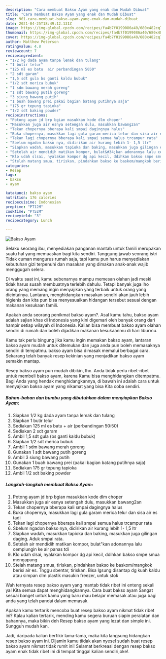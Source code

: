 ```yaml
---
description: "Cara membuat Bakso Ayam yang enak dan Mudah Dibuat"
title: "Cara membuat Bakso Ayam yang enak dan Mudah Dibuat"
slug: 901-cara-membuat-bakso-ayam-yang-enak-dan-mudah-dibuat
date: 2021-04-25T18:49:12.131Z
image: https://img-global.cpcdn.com/recipes/fa4b7f0199086a40/680x482cq70/bakso-ayam-foto-resep-utama.jpg
thumbnail: https://img-global.cpcdn.com/recipes/fa4b7f0199086a40/680x482cq70/bakso-ayam-foto-resep-utama.jpg
cover: https://img-global.cpcdn.com/recipes/fa4b7f0199086a40/680x482cq70/bakso-ayam-foto-resep-utama.jpg
author: Matthew Peterson
ratingvalue: 4.8
reviewcount: 7
recipeingredient:
- "1/2 kg dada ayam tanpa lemak dan tulang"
- "1 butir telur"
- "125 ml es batu  air perbandingan 5050"
- "2 sdt garam"
- "1,5 sdt gula bs ganti kaldu bubuk"
- "1/2 sdt merica bubuk"
- "1 sdm bawang merah goreng"
- "1 sdt bawang putih goreng"
- "3 siung bawang putih"
- "1 buah bawang prei pakai bagian batang putihnya saja"
- "175 gr tepung tapioka"
- "1/2 sdt baking powder"
recipeinstructions:
- "Potong ayam jd brp bgian masukkan kode dlm choper"
- "Masukkan juga air esnya setengah dulu, masukkan bawang2an"
- "Tekan chopernya bberapa kali smpai dagingnya halus"
- "Buka chopernya, masukkan lagi gula garam merica telur dan sisa air es tadi"
- "Tekan lagi chopernya bberapa kali smpai semua halus trcampur rata"
- "Sbelum ngadon bakso nya, didirikan air kurang lebih 1- 1,5 ltr"
- "Siapkan wadah, masukkan tapioka dan baking, masukkan juga gilingan daging. Aduk smpai rata."
- "Setelah air mendidih matikan kompor, bulat&#34;kan adonannya lalu cemplungin ke air panas tdi"
- "Klo udah slsai, nyalakan kompor dg api kecil, ddihkan bakso smpe smua mengapung"
- "Stelah matang smua, tiriskan, pindahkan bakso ke baskom/mangkok berisi air es. Tnggu sbentar, tiriskan. Bisa lgsung disantap dg kuah kaldu atau simpan dlm plastik masukin freezer, untuk stok"
categories:
- Resep
tags:
- bakso
- ayam

katakunci: bakso ayam 
nutrition: 176 calories
recipecuisine: Indonesian
preptime: "PT12M"
cooktime: "PT52M"
recipeyield: "3"
recipecategory: Lunch

---
```



![Bakso Ayam](https://img-global.cpcdn.com/recipes/fa4b7f0199086a40/680x482cq70/bakso-ayam-foto-resep-utama.jpg)

Selaku seorang ibu, menyediakan panganan mantab untuk famili merupakan suatu hal yang memuaskan bagi kita sendiri. Tanggung jawab seorang istri Tidak cuman mengurus rumah saja, tapi kamu pun harus menyediakan kebutuhan gizi terpenuhi dan masakan yang dimakan anak-anak wajib menggugah selera.

Di waktu  saat ini, kamu sebenarnya mampu memesan olahan jadi meski tidak harus susah membuatnya terlebih dahulu. Tetapi banyak juga lho orang yang memang ingin menyajikan yang terbaik untuk orang yang dicintainya. Lantaran, menghidangkan masakan sendiri akan jauh lebih higienis dan kita pun bisa menyesuaikan hidangan tersebut sesuai dengan makanan kesukaan famili. 



Apakah anda seorang penikmat bakso ayam?. Asal kamu tahu, bakso ayam adalah sajian khas di Indonesia yang kini digemari oleh banyak orang dari hampir setiap wilayah di Indonesia. Kalian bisa membuat bakso ayam olahan sendiri di rumah dan boleh dijadikan makanan kesukaanmu di hari liburmu.

Kamu tak perlu bingung jika kamu ingin memakan bakso ayam, lantaran bakso ayam mudah untuk ditemukan dan juga anda pun boleh memasaknya sendiri di tempatmu. bakso ayam bisa dimasak memalui berbagai cara. Sekarang telah banyak resep kekinian yang menjadikan bakso ayam semakin mantap.

Resep bakso ayam pun mudah dibikin, lho. Anda tidak perlu ribet-ribet untuk membeli bakso ayam, karena Kamu bisa menghidangkan ditempatmu. Bagi Anda yang hendak menghidangkannya, di bawah ini adalah cara untuk menyajikan bakso ayam yang nikamat yang bisa Kita coba sendiri.

<!--inarticleads1-->

##### Bahan-bahan dan bumbu yang dibutuhkan dalam menyiapkan Bakso Ayam:

1. Siapkan 1/2 kg dada ayam tanpa lemak dan tulang
1. Siapkan 1 butir telur
1. Sediakan 125 ml es batu + air (perbandingan 50:50)
1. Sediakan 2 sdt garam
1. Ambil 1,5 sdt gula (bs ganti kaldu bubuk)
1. Siapkan 1/2 sdt merica bubuk
1. Ambil 1 sdm bawang merah goreng
1. Gunakan 1 sdt bawang putih goreng
1. Ambil 3 siung bawang putih
1. Gunakan 1 buah bawang prei (pakai bagian batang putihnya saja)
1. Sediakan 175 gr tepung tapioka
1. Ambil 1/2 sdt baking powder




<!--inarticleads2-->

##### Langkah-langkah membuat Bakso Ayam:

1. Potong ayam jd brp bgian masukkan kode dlm choper
1. Masukkan juga air esnya setengah dulu, masukkan bawang2an
1. Tekan chopernya bberapa kali smpai dagingnya halus
1. Buka chopernya, masukkan lagi gula garam merica telur dan sisa air es tadi
1. Tekan lagi chopernya bberapa kali smpai semua halus trcampur rata
1. Sbelum ngadon bakso nya, didirikan air kurang lebih 1- 1,5 ltr
1. Siapkan wadah, masukkan tapioka dan baking, masukkan juga gilingan daging. Aduk smpai rata.
1. Setelah air mendidih matikan kompor, bulat&#34;kan adonannya lalu cemplungin ke air panas tdi
1. Klo udah slsai, nyalakan kompor dg api kecil, ddihkan bakso smpe smua mengapung
1. Stelah matang smua, tiriskan, pindahkan bakso ke baskom/mangkok berisi air es. Tnggu sbentar, tiriskan. Bisa lgsung disantap dg kuah kaldu atau simpan dlm plastik masukin freezer, untuk stok




Wah ternyata resep bakso ayam yang mantab tidak ribet ini enteng sekali ya! Kita semua dapat menghidangkannya. Cara buat bakso ayam Sangat sesuai banget untuk kamu yang baru mau belajar memasak atau juga bagi anda yang telah pandai dalam memasak.

Apakah kamu tertarik mencoba buat resep bakso ayam nikmat tidak ribet ini? Kalau kalian tertarik, mending kamu segera buruan siapin peralatan dan bahannya, maka bikin deh Resep bakso ayam yang lezat dan simple ini. Sungguh mudah kan. 

Jadi, daripada kalian berfikir lama-lama, maka kita langsung hidangkan resep bakso ayam ini. Dijamin kamu tiidak akan nyesel sudah buat resep bakso ayam nikmat tidak rumit ini! Selamat berkreasi dengan resep bakso ayam enak tidak ribet ini di tempat tinggal kalian sendiri,oke!.

